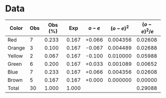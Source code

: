 # Data
| Color  | Obs | Obs (%) | Exp   | $o-e$  | $(o-e)^2$ | $(o-e)^2/e$ |
| ------ | --- | ------- | ----- | ------ | --------- | ----------- |
| Red    | 7   | 0.233   | 0.167 | +0.066 | 0.004356  | 0.02608     |
| Orange | 3   | 0.100   | 0.167 | -0.067 | 0.004489  | 0.02688     |
| Yellow | 2   | 0.067   | 0.167 | -0.100 | 0.010000  | 0.05988     |
| Green  | 6   | 0.200   | 0.167 | +0.033 | 0.001089  | 0.00652     |
| Blue   | 7   | 0.233   | 0.167 | +0.066 | 0.004356  | 0.02608     |
| Brown  | 5   | 0.167   | 0.167 | +0.000 | 0.000000  | 0.00000     |
| Total  | 30  | 1.000   | 1.000 |        |           | 0.29088     |
